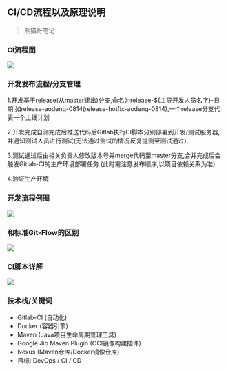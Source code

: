 ## CI/CD流程以及原理说明

> 熊猫哥笔记

### CI流程图
![](https://github.com/java-aodeng/hope/blob/master/ci-cd/%E5%9B%BE%E7%89%871.png)

### 开发发布流程/分支管理
1.开发基于release(从master建出)分支,命名为release-${主导开发人员名字}-日期 如release-aodeng-0814(release-hotfix-aodeng-0814),一个release分支代表一个上线计划

2.开发完成自测完成后推送代码后Gitlab执行CI脚本分别部署到开发/测试服务器,并通知测试人员进行测试(无法通过测试的情况反复提测至测试通过).

3.测试通过后由相关负责人修改版本号并merge代码至master分支,合并完成后会触发Gitlab-CI的生产环境部署任务.(此时需注意发布顺序,以项目依赖关系为准)

4.验证生产环境

### 开发流程例图
![](https://github.com/java-aodeng/hope/blob/master/ci-cd/%E5%9B%BE%E7%89%872.png)

### 和标准Git-Flow的区别
![](https://github.com/java-aodeng/hope/blob/master/ci-cd/%E5%9B%BE%E7%89%873.png)

### CI脚本详解
![](https://github.com/java-aodeng/hope/blob/master/ci-cd/%E5%9B%BE%E7%89%874.jpg)

### 技术栈/关键词

- Gitlab-CI (自动化)
- Docker (容器引擎)
- Maven (Java项目生命周期管理工具)
- Google Jib Maven Plugin (OCI镜像构建插件)
- Nexus (Maven仓库/Docker镜像仓库)
- 目标: DevOps / CI / CD
